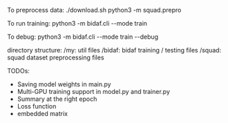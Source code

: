 To preprocess data: 
./download.sh
python3 -m squad.prepro

To run training:
python3 -m bidaf.cli --mode train

To debug:
python3 -m bidaf.cli --mode train --debug

directory structure:
/my: util files
/bidaf: bidaf training / testing files
/squad: squad dataset preprocessing files

TODOs:
- Saving model weights in main.py
- Multi-GPU training support in model.py and trainer.py
- Summary at the right epoch
- Loss function
- embedded matrix